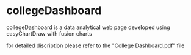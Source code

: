 # collegeDashboard
collegeDashboard is a data analytical web page developed using easyChartDraw with fusion charts

for detailed discription please refer to the "College Dashboard.pdf" file
